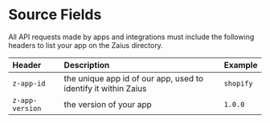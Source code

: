 # Source Fields

All API requests made by apps and integrations must include the following headers to list your app on the Zaius directory.

| Header | Description | Example |
| :--- | :--- | :--- |
| `z-app-id` | the unique app id of our app, used to identify it within Zaius | `shopify` |
| `z-app-version` | the version of your app | `1.0.0` |

